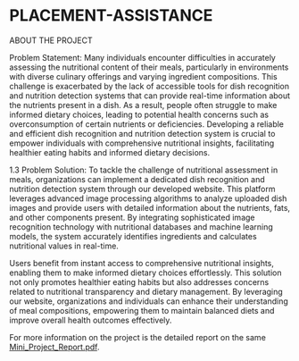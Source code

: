 # PLACEMENT-ASSISTANCE

ABOUT THE PROJECT

Problem Statement:
Many individuals encounter difficulties in accurately assessing the nutritional content of their meals, particularly in environments with diverse culinary offerings and varying ingredient compositions. This challenge is exacerbated by the lack of accessible tools for dish recognition and nutrition detection systems that can provide real-time information about the nutrients present in a dish. As a result, people often struggle to make informed dietary choices, leading to potential health concerns such as overconsumption of certain nutrients or deficiencies. Developing a reliable and efficient dish recognition and nutrition detection system is crucial to empower individuals with comprehensive nutritional insights, facilitating healthier eating habits and informed dietary decisions.

1.3 Problem Solution:
To tackle the challenge of nutritional assessment in meals, organizations can implement a dedicated dish recognition and nutrition detection system through our developed website. This platform leverages advanced image processing algorithms to analyze uploaded dish images and provide users with detailed information about the nutrients, fats, and other components present. By integrating sophisticated image recognition technology with nutritional databases and machine learning models, the system accurately identifies ingredients and calculates nutritional values in real-time.

Users benefit from instant access to comprehensive nutritional insights, enabling them to make informed dietary choices effortlessly. This solution not only promotes healthier eating habits but also addresses concerns related to nutritional transparency and dietary management. By leveraging our website, organizations and individuals can enhance their understanding of meal compositions, empowering them to maintain balanced diets and improve overall health outcomes effectively.

For more information on the project is the detailed report on the same [Mini_Project_Report.pdf](https://github.com/user-attachments/files/16564259/Mini_Project_Report.pdf).

